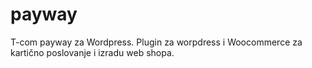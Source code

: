 payway
======

T-com payway za Wordpress. Plugin za worpdress i Woocommerce za kartično poslovanje i izradu web shopa.
